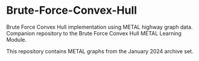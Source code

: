 # Brute-Force-Convex-Hull

Brute Force Convex Hull implementation using METAL highway graph data.  Companion repository to the Brute Force Convex Hull METAL Learning Module.

This repository contains METAL graphs from the January 2024 archive set.



